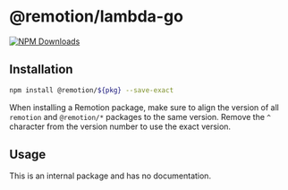 # @remotion/lambda-go
 
[![NPM Downloads](https://img.shields.io/npm/dm/lambda-go.svg?style=flat&color=black&label=Downloads)](https://npmcharts.com/compare/lambda-go?minimal=true)
 
## Installation
 
```bash
npm install @remotion/${pkg} --save-exact
```
 
When installing a Remotion package, make sure to align the version of all `remotion` and `@remotion/*` packages to the same version.
Remove the `^` character from the version number to use the exact version.
 
## Usage
 
This is an internal package and has no documentation.
